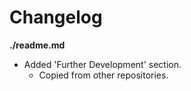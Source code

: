# Changelog

**./readme.md**
* Added 'Further Development' section.
	* Copied from other repositories.
